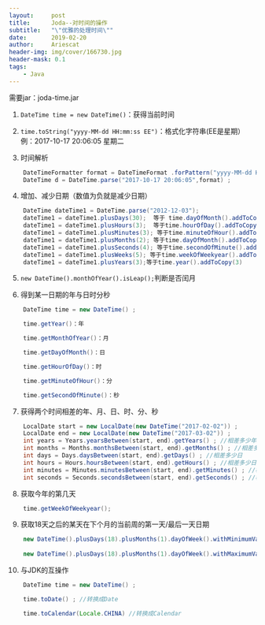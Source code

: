 ```yaml
---
layout:     post
title:      Joda--对时间的操作
subtitle:   "\"优雅的处理时间\""
date:       2019-02-20
author:     Ariescat
header-img: img/cover/166730.jpg
header-mask: 0.1
tags:
    - Java
---
```


需要jar：joda-time.jar

1. `DateTime time = new DateTime()`：获得当前时间

2. `time.toString("yyyy-MM-dd HH:mm:ss EE")`：格式化字符串(EE是星期）例：2017-10-17 20:06:05 星期二

3. 时间解析
```java
	DateTimeFormatter format = DateTimeFormat .forPattern("yyyy-MM-dd HH:mm:ss"); 
	DateTime d = DateTime.parse("2017-10-17 20:06:05",format) ;
```

4. 增加、减少日期（数值为负就是减少日期）
```java
	DateTime dateTime1 = DateTime.parse("2012-12-03"); 
	dateTime1 = dateTime1.plusDays(30);  等于 time.dayOfMonth().addToCopy(3)
	dateTime1 = dateTime1.plusHours(3);  等于time.hourOfDay().addToCopy(3)
	dateTime1 = dateTime1.plusMinutes(3); 等于time.minuteOfHour().addToCopy(3)
	dateTime1 = dateTime1.plusMonths(2); 等于time.dayOfMonth().addToCopy(3)
	dateTime1 = dateTime1.plusSeconds(4); 等于time.secondOfMinute().addToCopy(3) 
	dateTime1 = dateTime1.plusWeeks(5); 等于time.weekOfWeekyear().addToCopy(3) 
	dateTime1 = dateTime1.plusYears(3);等于time.year().addToCopy(3)
```

5. `new DateTime().monthOfYear().isLeap();`判断是否闰月

6. 得到某一日期的年与日时分秒
```java
	DateTime time = new DateTime() ;

	time.getYear()：年

	time.getMonthOfYear()：月

	time.getDayOfMonth()：日

	time.getHourOfDay()：时

	time.getMinuteOfHour()：分

	time.getSecondOfMinute()：秒
```

7. 获得两个时间相差的年、月、日、时、分、秒
```java
	LocalDate start = new LocalDate(new DateTime("2017-02-02")) ;
	LocalDate end = new LocalDate(new DateTime("2017-03-02")) ; 
	int years = Years.yearsBetween(start, end).getYears() ; //相差多少年
	int months = Months.monthsBetween(start, end).getMonths() ; //相差多少月
	int days = Days.daysBetween(start, end).getDays() ; //相差多少日
	int hours = Hours.hoursBetween(start, end).getHours() ; //相差多少日
	int minutes = Minutes.minutesBetween(start, end).getMinutes() ; //相差多少分
	int seconds = Seconds.secondsBetween(start, end).getSeconds() ; //相差多少秒
```

8. 获取今年的第几天
```java
	time.getWeekOfWeekyear();
```

9. 获取18天之后的某天在下个月的当前周的第一天/最后一天日期
```java
	new DateTime().plusDays(18).plusMonths(1).dayOfWeek().withMinimumValue().toString("yyyy-MM-dd HH:mm:ss") ;
	
	new DateTime().plusDays(18).plusMonths(1).dayOfWeek().withMaximumValue().toString("yyyy-MM-dd HH:mm:ss") ;
```

10. 与JDK的互操作
```java
	DateTime time = new DateTime() ;

	time.toDate() ; //转换成Date

	time.toCalendar(Locale.CHINA) //转换成Calendar
```